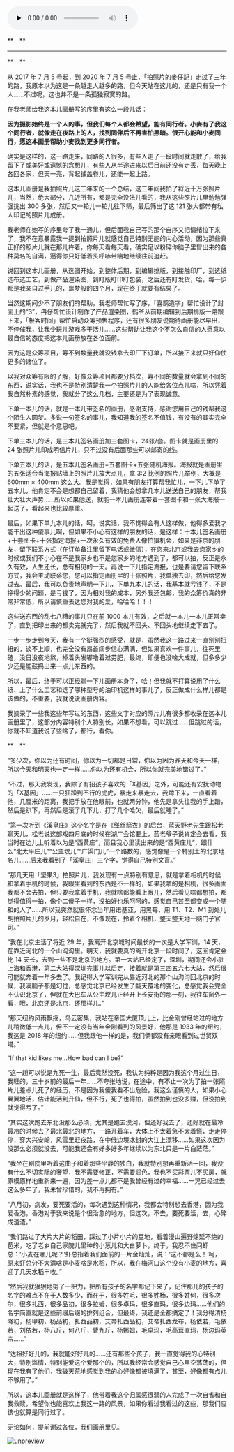 <audio id="audio" title="关于《3》这本画册" controls="" preload="none"><source id="mp3" src="https://static001.geekbang.org/resource/audio/6a/ed/6a80f6eb2ff5a2c17ba66a4fe8f049ed.mp3"></audio>

**　**

********



**　**

从 2017 年 7 月 5 号起，到 2020 年 7 月 5 号止，「拍照片的麥仔記」走过了三年的路，我原本以为这是一条越走人越多的路，但今天站在这儿的，还是只有我一个人……不过呢，这也并不是一条孤独寂寞的路。

在我老师给我这本儿画册写的序里有这么一段儿话：

**因为摄影始终是一个人的事，但我们每个人都会希望，能有同行者。小麥有了我这个同行者，就像走在夜路上的人，找到同伴后不再害怕黑暗。很开心能和小麥同行，愿这本画册帮助小麥找到更多同行者。**

确实是这样的，这一路走来，同路的人很多，有些人走了一段时间就走散了，给我留下了或美好或遗憾的念想儿，有些人从半途进来以后目前还没有走丢，每天晚上各回各家，但天一亮，背起铺盖卷儿，还能一起上路。

这本儿画册是我拍照片儿这三年来的一个总结，这三年间我拍了将近十万张照片儿，当然，绝大部分，几近所有，都是完全没法儿看的，我从这些照片儿里勉勉强强挑出 300 多张，然后又一轮儿一轮儿往下筛，最后筛出了这 121 张大都带有私人印记的照片儿成册。

我老师在她写的序里夸了我一通儿，但后面我自己写的那个自序又把情绪拉下来了，我不在意暴露我一提到拍照片儿就感觉自己特别无能的内心活动，因为那些真正好的照片儿就在那儿杵着，你每天看每天看，确实足以粉碎你脑子里冒出来的各种莫名的自满，逼得你只好低着头呼哧带喘地继续往前追赶。

说回到这本儿画册，从选图开始，到整体后期，到编辑排版，到接触印厂，到选纸选布选工艺，到做产品渲染图，到盯版盯印盯包装，之后还有盯发货，哈，每一步都是我亲自过手儿的，噩梦般的四个月，现在终于就要有结果了。

当然这期间少不了朋友们的帮助，我老师帮忙写了序，「喜鹊造字」帮忙设计了封面上的“3”，冉仔帮忙设计制作了产品渲染图，鹤爷从前期编辑到后期排版一路跟下来，「极客时间」帮忙启动众筹预售程序，还有很多朋友说期待画册能尽早出，不停催我，让我少玩儿游戏多干活儿……这些帮助让我这个不怎么自信的人愿意以最自信的态度把这本儿画册放在各位面前。

因为这是众筹项目，筹不到数量我就没钱拿去印厂下订单，所以接下来就只好仰仗更多的诸位了。

以我对众筹有限的了解，好像众筹项目都要分档次，筹不同的数量就会拿到不同的东西，说实话，我也不是特别清楚我一个拍照片儿的人能给各位点儿啥，所以凭着我自然朴素的感觉，我就分了这么几档，主要还是为了表现诚意。

下单一本儿的话，就是一本儿带签名的画册，感谢支持，感谢您用自己的钱帮我这个陌生人圆梦。多说一句签名的事儿，我知道我的签名不值钱，有没有的其实完全不要紧，但就是个意思吧。

下单三本儿的话，是三本儿签名画册加三套图卡，24张/套。图卡就是画册里的 24 张照片儿印成明信片儿，只不过没有后面那些可以邮寄的线。

下单五本儿的话，是五本儿签名画册+五套图卡+五张随机海报。海报就是画册里的五张适合当海报贴墙上的照片儿放大点儿，拿 3:2 比例的照片儿举例，大概是 600mm × 400mm 这么大。我是觉得，如果有朋友打算帮我忙儿，一下儿下单了五本儿，他肯定不会是想都自己留着，我猜他会想拿几本儿送送自己的朋友，帮我壮大壮大声势……所以如果他送，就能一本儿画册连带着一套图卡和一张大海报一起送了，看起来也比较厚重。

最后，如果下单九本儿的话，呵，说实话，我不觉得会有人这样做，他得多爱我才能干出这种傻事儿啊，但如果不小心有这样的朋友的话，是这样：十本儿签名画册+十套图卡+十张指定海报+一次永久有效的免费人像拍摄机会，如果是非京的朋友，留下联系方式（在订单备注里留下电话或微信），在您来北京或我去您家乡的时候或我们不小心在不是我家乡也不是您家乡的地方遇到了，都可以拍，反正是永久有效，人生还长，总有相见的一天。再说一下儿指定海报，也是要请您留下联系方式，我会主动联系您，您可以指定画册里的十张照片，我单独去印，然后给您发过去。最后，我可以负责地声明一下儿，下单九本儿的话，我基本就亏钱了，不是挣得少的问题，是亏钱了，因为相对我的成本，另外我还包邮，我的众筹价真的非常非常低，所以请慎重表达您对我的爱，哈哈哈！！！

这些送东西的乱七八糟的事儿只在前 1000 本儿有效，之后就一本儿一本儿正常卖了，直到把印出来的都卖完就完了，然后我就不回头、不回头地继续走下去了。

一步一步走到今天，我有一个挺强烈的感受，就是，虽然我这一路过来一直别别扭扭的，谈不上顺，也完全没有昂首阔步信心满满，但如果喜欢一件事儿，往死里磕，没日没夜地熬，掉着头发嘟噜着过劳肥，最终，即便也没啥大成就，但多多少少还是能鼓捣出来一点儿东西的。

所以，最后，终于可以正经聊一下儿画册本身了，哈！但我就不打算说用了什么纸、上了什么工艺和选了哪种型号的油印机这样的事儿了，反正做成什么样儿都是该做的，不重要，我就说说画册内容。

我摘录了一些我这些年写过的东西，这些文字对应的照片儿有很多都收录在这本儿画册里了，这部分内容特别个人特别长，如果不想看，可以跳过……但跳过的话，你就不知道我说了些啥了，都行，看你。

**　**

“多少次，你以为还有时间，你以为一切都是日常，你以为因为昨天和今天一样，所以今天和明天也一定一样……你以为还有机会，所以你就完美地错过了。”

“不过，那天我发现，我除了有招孩子喜欢的「X基因」之外，可能还有安抚动物的「X基因」……一只狂躁到不行的虎虎，暴走来暴走去，我蹲下来，一直看着他，几厘米的距离，我把手放在他眼前，也就两分钟，他先是拿头往我的手上蹭，然后是趴下，再然后是滚了几下儿，打了几个哈欠，最后就睡了。”

“第一次听到《溪皇庄》这个名字是在《缂丝箭衣》的后台，蓝天野老先生跟松老聊天儿，松老说这部戏四月底的时候在湖广会馆要上，蓝老爷子说肯定会去看，我当时在边儿上听着以为是“西黄庄”，而且我心里读出来的是“西黄庄儿”，跟什么“北太平庄儿”“公主坟儿”“广渠门儿”一个路数的，感觉像是一个特别土的北京地名儿……后来我看到了「溪皇庄」三个字，觉得自己特别文盲。”

“那几天用「坚果3」拍照片儿，我发现有一点特别有意思，就是拿着相机的时候和拿着手机的时候，我眼里看到的东西是不一样的，如果我拿的是相机，很多画面我都不会去拍，但只要我拿着手机，我就啥都能看上眼儿，然后看见啥都想拍，都觉得值得一拍，像个二傻子一样，没拍好也乐呵呵的，感觉自己甚至都变成一个随和的人了……所以我突然就很怀念当年用诺基亚，用黑莓，用 T1、T2、M1 到处儿胡拍照片儿的岁月，轻松自在，不像现在，拎着个相机，整天整天地一脑门子官司。”

“我在北京生活了将近 29 年，我离开北京城时间最长的一次是大学军训，14 天，在靠近河北的一个山沟沟里。明天，我就要真的离开北京一段时间了，这回肯定会比 14 天长，去到一些不是北京的地方。第一大站已经定了，深圳，期间还会小驻上海和香港，第二大站得深圳完事儿以后定，接着就是第三四五六七大站，然后很可能就奔着一年多去了。我记得大学军训完从靠近河北的那个山沟沟回北京的时候，我满脑子都是幻觉，总感觉北京已经发生了翻天覆地的变化，总感觉我会完全不认识北京了，但就在大巴车从公主坟儿正经开上长安街的那一刻，我往车窗外一看，哦，北京还是北京，还那样儿。”

“那天纽约风雨飘摇，乌云密集，我站在帝国大厦顶儿上，比金刚曾经站过的地方儿稍微低一点儿，但不一定没有当年金刚看到的风景好，他那是 1933 年的纽约，我这是 2018 年的纽约……但我跟他一样的是，我们俩都没有亲眼看到过世贸双塔。”

“If that kid likes me…How bad can I be?”

“这一趟可以说是九死一生，最后竟然没死，我认为纯粹是因为我这个月过生日，我旺的，三十岁前的最后一年……不夸张地说，在途中，有不止一次为了拍一张照片儿差点儿死了的经历，不是因为我傻我看不出危险，我这么谨慎的人，如果小心翼翼地活，估计能活到升仙，但不行，死了也得拍，虽然拍到也没多赚，但没拍到就觉得亏了。”

“其实这次跑去东北没那么必须，尤其是跑去漠河，但还好我去了，还好就在最冷最冷的时候去了最北最北的地方，一路开着车，大体上不太着急不太着慌，走走停停，穿大兴安岭，风雪里赶夜路，在中俄边境冰封的大江上漂移……如果这次因为没那么必须就没去，可能我还会有好多好多年继续以为东北只是一片白茫茫。”

“我坐在剧院里听着这曲子和着那些平静的独白，我就特别想再重新活一回，我没有什么不切实际的奢望，我不需要修正，不需要润色，我也不买彩票儿不买房，就原模原样地重新来一遍，因为差一点儿都不是我曾经有过的幸福……一晃已经过去这么多年了，我未曾珍惜的，我不再拥有。”

“八月初，病发，要死要活的，每次遇到这种情况，我都会特别想去香港，因为我爱香港，香港对于我来说是个很治愈的地方，但这次，不去，要死要活，去，心碎成渣渣。”

“我们路过了大片大片的稻田，踩过了小片小片的豆地，看着漫山遍野绵延不绝的苞米，吃了老乡自己家院儿里种的小葱儿和大白萝卜，终于，我忍不住问虾总：‘小麦在哪儿呢？’虾总指着我们面前的一片金灿灿，说：‘这不都是么！’呵，原来虾总分不大清啥是小麦啥是水稻，所以，我在梅河口这个没有小麦的地方，喜迎了几天水稻丰收。”

“然后我就狠狠地努了一把力，把所有孩子的名字都记下来了，记住那儿的孩子的名字的难点不在于人数多少，而在于，很多姓毛，很多姓杨，很多姓何，很多次尔，很多扎西，很多品初，很多拉姆，很多卓玛，很多直玛，很多边玛……他们的名字简直就是这些前缀后缀的排列组合，但最终，我还是全都搞定了！我分得清杨降初，杨甲初，杨品初，扎西品初，艾帝扎西品初，艾帝扎西龙布，杨依若，毛依若，刘依若，杨八斤，何八斤，曹九斤，杨娜姆，毛卓玛，毛高茸直玛，杨边玛英宗……”

“达祖好好儿的，我就能好好儿的……还有那些个孩子，我一直觉得我的心特别大，特别滥情，特别能爱这个爱那个的，所以我经常会感觉自己心里空荡荡的，但现在我有了他们，我破天荒地感觉到我的心好像都被填满了，甚至，好像都有点儿不够用了。”

所以，这本儿画册就是这样了，他带着我这个归属感很弱的人完成了一次自省和自我救赎，希望你也能喜欢上我这一路的风景，如果你看过我看过的这些，那我们应该也就算是同行过了。

无论如何，提前谢过各位，我们画册里见。

[<img src="https://static001.geekbang.org/resource/image/2a/db/2a7d72a1d26099124e9f73083c5a3cdb.jpg" alt="unpreview">](time://mall?url=https%3A%2F%2Fshop18793264.youzan.com%2Fwscgoods%2Fdetail%2F3eu7u8k3bo5co%3Fstep%3D2)
